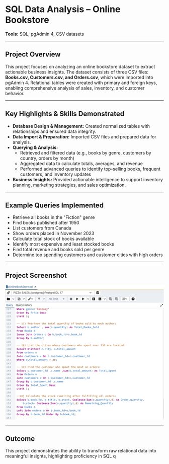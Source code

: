 # SQL Data Analysis – Online Bookstore

**Tools:** SQL, pgAdmin 4, CSV datasets

---

## Project Overview
This project focuses on analyzing an online bookstore dataset to extract actionable business insights. The dataset consists of three CSV files: **Books.csv, Customers.csv, and Orders.csv**, which were imported into pgAdmin 4. Relational tables were created with primary and foreign keys, enabling comprehensive analysis of sales, inventory, and customer behavior.

---

## Key Highlights & Skills Demonstrated
* **Database Design & Management:** Created normalized tables with relationships and ensured data integrity.  
* **Data Import & Preparation:** Imported CSV files and prepared data for analysis.  
* **Querying & Analysis:**  
  * Retrieved and filtered data (e.g., books by genre, customers by country, orders by month)  
  * Aggregated data to calculate totals, averages, and revenue  
  * Performed advanced queries to identify top-selling books, frequent customers, and inventory updates  
* **Business Insights:** Provided actionable intelligence to support inventory planning, marketing strategies, and sales optimization.

---

## Example Queries Implemented
* Retrieve all books in the "Fiction" genre  
* Find books published after 1950  
* List customers from Canada  
* Show orders placed in November 2023  
* Calculate total stock of books available  
* Identify most expensive and least stocked books  
* Find total revenue and books sold per genre  
* Determine top spending customers and customer cities with high orders  

---

## Project Screenshot
![Project Screenshot](dashboard_preview.png)

---

## Outcome
This project demonstrates the ability to transform raw relational data into meaningful insights, highlighting proficiency in SQL q
